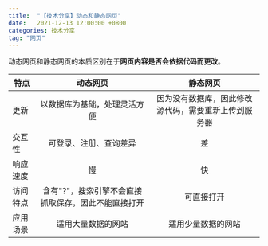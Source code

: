 ```yaml
---
title:  "【技术分享】动态和静态网页"
date:   2021-12-13 12:00:00 +0800
categories: 技术分享
tag: "网页"
---
```


动态网页和静态网页的本质区别在于**网页内容是否会依据代码而更改**。

| 特点   | 动态网页                        | 静态网页                       |
| ---- |:---------------------------:|:--------------------------:|
| 更新   | 以数据库为基础，处理灵活方便              | 因为没有数据库，因此修改源代码，需要重新上传到服务器 |
| 交互性  | 可登录、注册、查询差异                 | 差                          |
| 响应速度 | 慢                           | 快                          |
| 访问特点 | 含有"?"，搜索引擎不会直接抓取保存，因此不能直接打开 | 可直接打开                      |
| 应用场景 | 适用大量数据的网站                   | 适用少量数据的网站                  |
